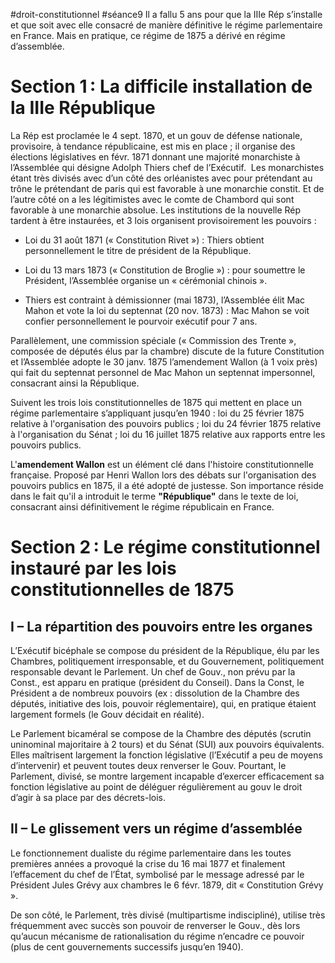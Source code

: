 #droit-constitutionnel #séance9 
Il a fallu 5 ans pour que la IIIe Rép s’installe et que soit avec elle consacré de manière définitive le régime parlementaire en France. Mais en pratique, ce régime de 1875 a dérivé en régime d’assemblée. 

# Section 1 : La difficile installation de la IIIe République 

La Rép est proclamée le 4 sept. 1870, et un gouv de défense nationale, provisoire, à tendance républicaine, est mis en place ; il organise des élections législatives en févr. 1871 donnant une majorité monarchiste à l’Assemblée qui désigne Adolph Thiers chef de l’Exécutif.  Les monarchistes étant très divisés avec d’un côté des orléanistes avec pour prétendant au trône le prétendant de paris qui est favorable à une monarchie constit. Et de l’autre côté on a les légitimistes avec le comte de Chambord qui sont favorable à une monarchie absolue. Les institutions de la nouvelle Rép tardent à être instaurées, et 3 lois organisent provisoirement les pouvoirs : 

- Loi du 31 août 1871 (« Constitution Rivet ») : Thiers obtient personnellement le titre de président de la République. 

- Loi du 13 mars 1873 (« Constitution de Broglie ») : pour soumettre le Président, l’Assemblée organise un « cérémonial chinois ». 

- Thiers est contraint à démissionner (mai 1873), l’Assemblée élit Mac Mahon et vote la loi du septennat (20 nov. 1873) : Mac Mahon se voit confier personnellement le pourvoir exécutif pour 7 ans. 

Parallèlement, une commission spéciale (« Commission des Trente », composée de députés élus par la chambre) discute de la future Constitution et l’Assemblée adopte le 30 janv. 1875 l’amendement Wallon (à 1 voix près) qui fait du septennat personnel de Mac Mahon un septennat impersonnel, consacrant ainsi la République. 

Suivent les trois lois constitutionnelles de 1875 qui mettent en place un régime parlementaire s’appliquant jusqu’en 1940 : loi du 25 février 1875 relative à l'organisation des pouvoirs publics ; loi du 24 février 1875 relative à l'organisation du Sénat ; loi du 16 juillet 1875 relative aux rapports entre les pouvoirs publics. 

L'**amendement Wallon** est un élément clé dans l'histoire constitutionnelle française. Proposé par Henri Wallon lors des débats sur l'organisation des pouvoirs publics en 1875, il a été adopté de justesse. Son importance réside dans le fait qu'il a introduit le terme **"République"** dans le texte de loi, consacrant ainsi définitivement le régime républicain en France.

# Section 2 : Le régime constitutionnel instauré par les lois constitutionnelles de 1875 

## I – La répartition des pouvoirs entre les organes 

L’Exécutif bicéphale se compose du président de la République, élu par les Chambres, politiquement irresponsable, et du Gouvernement, politiquement responsable devant le Parlement. Un chef de Gouv., non prévu par la Const., est apparu en pratique (président du Conseil). Dans la Const, le Président a de nombreux pouvoirs (ex : dissolution de la Chambre des députés, initiative des lois, pouvoir réglementaire), qui, en pratique étaient largement formels (le Gouv décidait en réalité). 

Le Parlement bicaméral se compose de la Chambre des députés (scrutin uninominal majoritaire à 2 tours) et du Sénat (SUI) aux pouvoirs équivalents. Elles maîtrisent largement la fonction législative (l’Exécutif a peu de moyens d’intervenir) et peuvent toutes deux renverser le Gouv. Pourtant, le Parlement, divisé, se montre largement incapable d’exercer efficacement sa fonction législative au point de déléguer régulièrement au gouv le droit d’agir à sa place par des décrets-lois. 

## II – Le glissement vers un régime d’assemblée 

Le fonctionnement dualiste du régime parlementaire dans les toutes premières années a provoqué la crise du 16 mai 1877 et finalement l’effacement du chef de l’État, symbolisé par le message adressé par le Président Jules Grévy aux chambres le 6 févr. 1879, dit « Constitution Grévy ». 

De son côté, le Parlement, très divisé (multipartisme indiscipliné), utilise très fréquemment avec succès son pouvoir de renverser le Gouv., dès lors qu’aucun mécanisme de rationalisation du régime n’encadre ce pouvoir (plus de cent gouvernements successifs jusqu’en 1940). 

